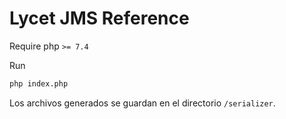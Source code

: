 # Lycet JMS Reference
Require php `>= 7.4`  

Run
```bash
php index.php
```

Los archivos generados se guardan en el directorio `/serializer`.
